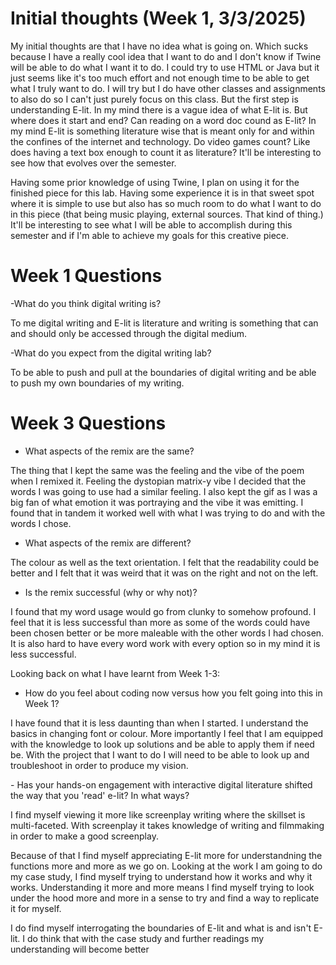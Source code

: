 
# Initial thoughts (Week 1, 3/3/2025)

  
<p>My initial thoughts are that I have no idea what is going on. Which sucks because I have a really cool idea that I want to do and I don't  know if Twine will be able to do what I want it to do. I could try to use HTML or Java but it just seems like it's too much effort and not enough time to be able to get what I truly want to do. I will try but I do have other classes and assignments to also do so I can't just purely focus on this class. But the first step is understanding E-lit. In my mind there is a vague idea of what E-lit is. But where does it start and end? Can reading on a word doc cound as E-lit? In my mind E-lit is something literature wise that is meant only for and within the confines of the internet and technology. Do video games count? Like does having a text box enough to count it as literature? It'll be interesting to see how that evolves over the semester.
<p/>
<p> Having some prior knowledge of using Twine, I plan on using it for the finished piece for this lab. Having some experience it is in that sweet spot where it is simple to use but also has so much room to do what I want to do in this piece (that being music playing, external sources. That kind of thing.) It'll be interesting to see what I will be able to accomplish during this semester and if I'm able to achieve my goals for this creative piece.
</p>

# Week 1 Questions

-What do you think digital writing is?
<p> To me digital writing and E-lit is literature and writing is something that can and should only be accessed through the digital medium. 
</p>

-What do you expect from the digital writing lab?
<p>
  To be able to push and pull at the boundaries of digital writing and be able to push my own boundaries of my writing. 
</p>



# Week 3 Questions

   - What aspects of the remix are the same?
  <p>
    The thing that I kept the same was the feeling and the vibe of the poem when I remixed it. Feeling the dystopian matrix-y vibe I decided that the words I was going to use had a similar feeling. I also kept the gif as I was a big fan of what emotion it was portraying and the vibe it was emitting. I found that in tandem it worked well with what I was trying to do and with the words I chose.
  </p>
    
   - What aspects of the remix are different?
  <p>
    The colour as well as the text orientation. I felt that the readability could be better and I felt that it was weird that it was on the right and not on the left. 
  </p>

   - Is the remix successful (why or why not)?
  <p>
    I found that my word usage would go from clunky to somehow profound. I feel that it is less successful than more as some of the words could have been chosen better or be more maleable with the other words I had chosen. It is also hard to have every word work with every option so in my mind it is less successful. 
  </p>

Looking back on what I have learnt from Week 1-3:

   - How do you feel about coding now versus how you felt going into this in Week 1?
  <p>
    I have found that it is less daunting than when I started. I understand the basics in changing font or colour. More importantly I feel that I am equipped with the knowledge to look up solutions and be able to apply them if need be. With the project that I want to do I will need to be able to look up and troubleshoot in order to produce my vision.
  </p>
   - Has your hands-on engagement with interactive digital literature shifted the way that you 'read' e-lit? In what ways?
  <p>
    I find myself viewing it more like screenplay writing where the skillset is multi-faceted. With screenplay it takes knowledge of writing and filmmaking in order to make a good screenplay. 
  </p>
  <p>
    Because of that I find myself appreciating E-lit more for understandning the functions more and more as we go on. Looking at the work I am going to do my case study, I find myself trying to understand how it works and why it works. Understanding it more and more means I find myself trying to look under the hood more and more in a sense to try and find a way to replicate it for myself. 
  </p>
  <P>
    I do find myself interrogating the boundaries of E-lit and what is and isn't E-lit. I do think that with the case study and further readings my understanding will become better
  </P>


